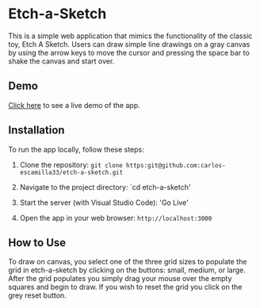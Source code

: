 # Etch-a-Sketch

This is a simple web application that mimics the functionality of the classic toy, Etch A Sketch. Users can draw simple line drawings on a gray canvas by using the arrow keys to move the cursor and pressing the space bar to shake the canvas and start over.

## Demo

[Click here](https://carlos-escamilla33.github.io/etch-a-sketch/) to see a live demo of the app.

## Installation

To run the app locally, follow these steps:

1. Clone the repository: `git clone https:git@github.com:carlos-escamilla33/etch-a-sketch.git`

2. Navigate to the project directory: `cd etch-a-sketch'

3. Start the server (with Visual Studio Code): 'Go Live'

4. Open the app in your web browser: `http://localhost:3000`

## How to Use
To draw on canvas, you select one of the three grid sizes to populate the grid in etch-a-sketch by clicking on the buttons: small, medium, or large. After the grid populates you simply drag your mouse over the empty squares and begin to draw. If you wish to reset the grid you click on the grey reset button.